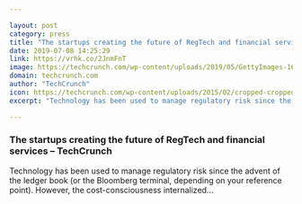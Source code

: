 ```yaml
---

layout: post
category: press
title: "The startups creating the future of RegTech and financial services"
date: 2019-07-08 14:25:29
link: https://vrhk.co/2JnmFnT
image: https://techcrunch.com/wp-content/uploads/2019/05/GettyImages-164751847.jpg?w=533
domain: techcrunch.com
author: "TechCrunch"
icon: https://techcrunch.com/wp-content/uploads/2015/02/cropped-cropped-favicon-gradient.png?w=180
excerpt: "Technology has been used to manage regulatory risk since the advent of the ledger book (or the Bloomberg terminal, depending on your reference point). However, the cost-consciousness internalized..."

---
```


### The startups creating the future of RegTech and financial services – TechCrunch

Technology has been used to manage regulatory risk since the advent of the ledger book (or the Bloomberg terminal, depending on your reference point). However, the cost-consciousness internalized...